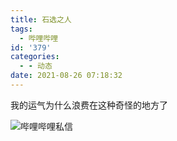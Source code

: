 ```yaml
---
title: 石选之人
tags:
  - 哔哩哔哩
id: '379'
categories:
  - - 动态
date: 2021-08-26 07:18:32
---
```


我的运气为什么浪费在这种奇怪的地方了

![哔哩哔哩私信](https://z3.ax1x.com/2021/08/26/he41YV.png)
